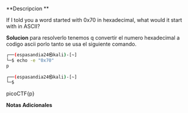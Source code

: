 **Descripcion **

If I told you a word started with 0x70 in hexadecimal, what would it start with in ASCII?

**Solucion**
para resolverlo tenemos q convertir el numero hexadecimal a codigo ascii porlo tanto se usa el siguiente comando. 
```bash
┌──(espasandia24㉿kali)-[~]
└─$ echo -e "0x70"   
p
                                                                             
┌──(espasandia24㉿kali)-[~]
└─$ 


```
picoCTF{p}

**Notas Adicionales**
